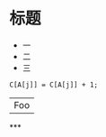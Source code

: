 # 标题
* 一
* 二
* 三

`C[A[j]] = C[A[j]] + 1;`
<table>
    <tr>
        <td>Foo</td>
    </tr>
</table>
***
